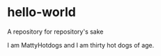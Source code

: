 # hello-world
A repository for repository's sake

I am MattyHotdogs and I am thirty hot dogs of age.
